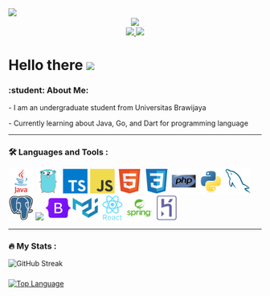 <img src = "https://komarev.com/ghpvc/?username=VinncentWong">

<div id = "header" align="center">
  <img src="https://media.giphy.com/media/8KkLpYUZ2bGXQUNlv3/giphy.gif" width=300>
</div>

<div id = "badges" align="center">
  <a href="https://www.linkedin.com/in/vinncent-alexander-wong-493759213">
    <img src="https://www.bing.com/th?id=AMMS_edf03e8364b4553818bb79cf092d0468&w=102&h=102&c=7&o=6&oif=webp&pid=SANGAM" width=50>
  </a>
  <a href="https://www.instagram.com/centwong_/">
    <img src="https://www.bing.com/th?id=AMMS_b32d8113b7cef4d7424bf75c119e4f67&w=102&h=102&c=7&o=6&oif=webp&pid=SANGAM" width=50>
  </a>
</div>

<h1>
  Hello there
  <img src="https://media.giphy.com/media/hvRJCLFzcasrR4ia7z/giphy.gif" width="30px"/>
</h1>

<h3>:student: About Me: </h3>
<p>- I am an undergraduate student from Universitas Brawijaya<p>
<p>- Currently learning about Java, Go, and Dart for programming language<p>

---
### :hammer_and_wrench: Languages and Tools :
<div>
  <img src="https://raw.githubusercontent.com/devicons/devicon/1119b9f84c0290e0f0b38982099a2bd027a48bf1/icons/java/java-original-wordmark.svg" width=50>
  <img src="https://raw.githubusercontent.com/devicons/devicon/1119b9f84c0290e0f0b38982099a2bd027a48bf1/icons/go/go-original.svg" width=50>
  <img src="https://raw.githubusercontent.com/devicons/devicon/1119b9f84c0290e0f0b38982099a2bd027a48bf1/icons/typescript/typescript-original.svg" width=50>
  <img src="https://raw.githubusercontent.com/devicons/devicon/1119b9f84c0290e0f0b38982099a2bd027a48bf1/icons/javascript/javascript-original.svg" width=50>
  <img src="https://raw.githubusercontent.com/devicons/devicon/1119b9f84c0290e0f0b38982099a2bd027a48bf1/icons/html5/html5-original.svg" width=50>
  <img src="https://raw.githubusercontent.com/devicons/devicon/1119b9f84c0290e0f0b38982099a2bd027a48bf1/icons/css3/css3-original.svg" width=50>
  <img src="https://raw.githubusercontent.com/devicons/devicon/1119b9f84c0290e0f0b38982099a2bd027a48bf1/icons/php/php-original.svg" width=50>
  <img src="https://raw.githubusercontent.com/devicons/devicon/1119b9f84c0290e0f0b38982099a2bd027a48bf1/icons/python/python-original.svg" width=50>
  <img src="https://raw.githubusercontent.com/devicons/devicon/1119b9f84c0290e0f0b38982099a2bd027a48bf1/icons/mysql/mysql-original.svg" width=50>
  <img src="https://raw.githubusercontent.com/devicons/devicon/1119b9f84c0290e0f0b38982099a2bd027a48bf1/icons/postgresql/postgresql-original.svg" width=50>
  <img src="https://www.kindpng.com/picc/m/661-6618807_mariadb-official-logo-mariadb-corporation-logo-hd-png.png" width=50>
  <img src="https://raw.githubusercontent.com/devicons/devicon/1119b9f84c0290e0f0b38982099a2bd027a48bf1/icons/bootstrap/bootstrap-original.svg" width=50>
  <img src="https://raw.githubusercontent.com/devicons/devicon/1119b9f84c0290e0f0b38982099a2bd027a48bf1/icons/materialui/materialui-original.svg" width=50>
  <img src="https://raw.githubusercontent.com/devicons/devicon/1119b9f84c0290e0f0b38982099a2bd027a48bf1/icons/react/react-original-wordmark.svg" width=50>
  <img src="https://raw.githubusercontent.com/devicons/devicon/1119b9f84c0290e0f0b38982099a2bd027a48bf1/icons/spring/spring-original-wordmark.svg" width=50>
  <img src="https://raw.githubusercontent.com/devicons/devicon/1119b9f84c0290e0f0b38982099a2bd027a48bf1/icons/heroku/heroku-original.svg" width=50>
</div>

---
### :fire: My Stats :
![GitHub Streak](http://github-readme-streak-stats.herokuapp.com?user=VinncentWong&theme=dark&background=000000)
###
[![Top Language](https://github-readme-stats.vercel.app/api/top-langs/?username=VinncentWong&layout=compact&theme=vision-friendly-dark&count_private=true)](https://github.com/anuraghazra/github-readme-stats)
